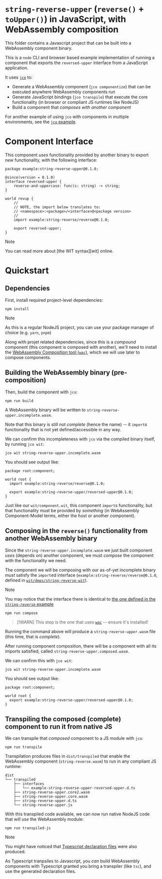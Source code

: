 # `string-reverse-upper` (`reverse()` + `toUpper()`) in JavaScript, with WebAssembly composition

This folder contains a Javascript project that can be built into a WebAssembly component binary.

This is a `node` CLI and browser based example implementation of running a component that exports the `reversed-upper` interface from a JavaScript application.

It uses [`jco`](https://bytecodealliance.github.io/jco/) to:

- Generate a WebAssembly component (`jco componentize`) that can be executed anywhere WebAssembly components run
- Generate JavaScript bindings (`jco transpile`) that execute the core functionality (in browser or compliant JS runtimes like NodeJS)
- Build a component that *composes with another component*

For another example of using `jco` with components in multiple environments, see the [`jco` example](https://github.com/bytecodealliance/jco/blob/main/docs/src/example.md).

# Component Interface

This component *uses* functionality provided by another binary to export *new* functionality, with the following interface:

```wit
package example:string-reverse-upper@0.1.0;

@since(version = 0.1.0)
interface reversed-upper {
    reverse-and-uppercase: func(s: string) -> string;
}

world revup {
    //
    // NOTE, the import below translates to:
    // <namespace>:<package>/<interface>@<package version>
    //
    import example:string-reverse/reverse@0.1.0;

    export reversed-upper;
}
```

> [!NOTE]
> You can read more about [the WIT syntax][wit] online.

# Quickstart

## Dependencies

First, install required project-level dependencies:

```console
npm install
```

> [!NOTE]
> As this is a regular NodeJS project, you can use your package manager of choice (e.g. `yarn`, `pnpm`)

Along with projet related dependencies, since this is a *compound* component (this component is composed with another),
we'll need to install the [WebAssembly Composition tool (`wac`)][wac], which we will use later to compose components.

[wac]: https://github.com/bytecodealliance/wac

## Building the WebAssembly binary (pre-composition)

Then, build the component with `jco`:

```console
npm run build
```

A WebAssembly binary will be written to `string-reverse-upper.incomplete.wasm`.

Note that this binary is still not *complete* (hence the name) -- it `import`s functionality that is not yet defined/accessible in any way.

We can confirm this incompleteness with `jco` via the compiled binary itself, by running `jco wit`:

```console
jco wit string-reverse-upper.incomplete.wasm
```

You should see output like:

```wit
package root:component;

world root {
  import example:string-reverse/reverse@0.1.0;

  export example:string-reverse-upper/reversed-upper@0.1.0;
}

```

Just like our `wit/component.wit`, this component `import`s functionality, but that functionality must be provided by *something* (in WebAssembly Component-Model terms, either the host or another component).

## Composing in the `reverse()` functionality from another WebAssembly binary

Since the `string-reverse-upper.incomplete.wasm` we just built component *uses* (depends on) another component, we must *compose* the component with the functionality we need.

The component we will be composing with our as-of-yet incomplete binary *must* satisfy the `import`ed interface (`example:string-reverse/reverse@0.1.0`, defined in [`wit/deps/string-reverse-wit`](./wit/deps/string-reverse.wit)).

> [!NOTE]
> You may notice that the interface there is identical to [the one defined in the `string-reverse` example](../string-reverse/wit/component.wit)

```console
npm run compose
```

> [!WARN]
> This step is the one that uses [`wac`][wac] -- ensure it's installed!

Running the command above will produce a `string-reverse-upper.wasm` file (this time, that is *complete*).

After running component composition, there will be a component with all its imports satisfied, called `string-reverse-upper.composed.wasm`.

We can confirm this with `jco wit`:

```console
jco wit string-reverse-upper.incomplete.wasm
```

You should see output like:

```
package root:component;

world root {
  export example:string-reverse-upper/reversed-upper@0.1.0;
}
```

## Transpiling the composed (complete) component to run it from native JS

We can transpile that *composed* component to a JS module with `jco`:

```console
npm run transpile
```

Transpilation produces files in `dist/transpiled` that enable the WebAssembly component (`string-reverse.wasm`) to run in any compliant JS runtime:

```
dist
└── transpiled
    ├── interfaces
    │   └── example-string-reverse-upper-reversed-upper.d.ts
    ├── string-reverse-upper.core2.wasm
    ├── string-reverse-upper.core.wasm
    ├── string-reverse-upper.d.ts
    └── string-reverse-upper.js
```

With this transpiled code available, we can now run native NodeJS code that will *use* the WebAssembly module:

```
npm run transpiled-js
```

> [!NOTE]
> You might have noticed that [Typescript declaration files][ts-decl-files] were also produced.
>
> As Typescript tranpsiles to Javascript, you *can* build WebAssembly components with Typescript
> granted you bring a transpiler (like `tsc`), and use the generated declaration files.
>

[ts-decl-files]: https://www.typescriptlang.org/docs/handbook/2/type-declarations.html
